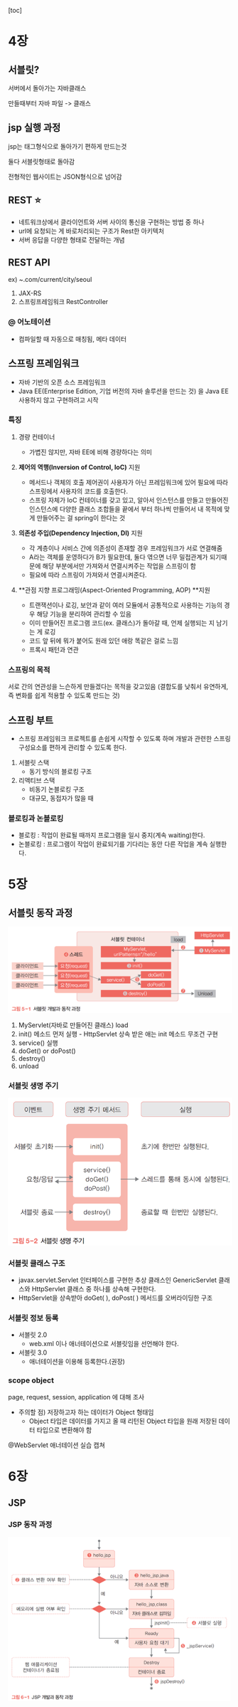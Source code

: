 [toc]

# 4장

## 서블릿?

서버에서 돌아가는 자바클래스

만들때부터 자바 파일 -> 클래스



## jsp 실행 과정 





jsp는 태그형식으로 돌아가기 편하게 만드는것 

둘다 서블릿형태로 돌아감



전형적인 웹사이트는 JSON형식으로 넘어감

## REST ⭐

- 네트워크상에서 클라이언트와 서버 사이의 통신을 구현하는 방법 중 하나
- url에 요청되는 게 바로처리되는 구조가 Rest한 아키텍처
- 서버 응답을 다양한 형태로 전달하는 개념



## REST API

ex) ~.com/current/city/seoul

1. JAX-RS
2. 스프링프레임워크 RestController



### @ 어노테이션

- 컴파일할 때 자동으로 매칭됨, 메타 데이터



## 스프링 프레임워크

- 자바 기반의 오픈 소스 프레임워크
- Java EE(Enterprise Edition, 기업 버전의 자바 솔루션을 만드는 것) 을 Java EE 사용하지 않고 구현하려고 시작



### 특징

1. 경량 컨테이너 

   - 가볍진 않지만, 자바 EE에 비해 경량하다는 의미

2. **제어의 역행(Inversion of Control, IoC)** 지원

   - 메서드나 객체의 호출 제어권이 사용자가 아닌 프레임워크에 있어 필요에 따라 스프링에서 사용자의 코드를 호출한다.
   - 스프링 자체가 IoC 컨테이너를 갖고 있고, 알아서 인스턴스를 만들고 만들어진 인스턴스에 다양한 클래스 조합들을 끝에서 부터 하나씩 만들어서 내 목적에 맞게 만들어주는 걸 spring이 한다는 것

3. **의존성 주입(Dependency Injection, DI)** 지원

   - 각 계층이나 서비스 간에 의존성이 존재할 경우 프레임워크가 서로 연결해줌
   - A라는 객체를 운영하다가 B가 필요한데, 둘다 엮으면 너무 밀접관계가 되기때문에 해당 부분에서만 가져와서 연결시켜주는 작업을 스프링이 함
   - 필요에 따라 스프링이 가져와서 연결시켜준다.

4. **관점 지향 프로그래밍(Aspect-Oriented Programming, AOP) **지원

   - 트랜잭션이나 로깅, 보안과 같이 여러 모듈에서 공통적으로 사용하는 기능의 경우 해당 기능을 분리하여 관리할 수 있음
   - 이미 만들어진 프로그램 코드(ex. 클래스)가 돌아갈 때, 언제 실행되는 지 남기는 게 로깅
   - 코드 앞 뒤에 뭐가 붙어도 원래 있던 애랑 똑같은 걸로 느낌
   - 프록시 패턴과 연관

   

### 스프링의 목적

서로 간의 연관성을 느슨하게 만들겠다는 목적을 갖고있음 (결합도를 낮춰서 유연하게, 즉 변화를 쉽게 적용할 수 있도록 만드는 것)



## 스프링 부트

- 스프링 프레임워크 프로젝트를 손쉽게 시작할 수 있도록 하며 개발과 관련한 스프링 구성요소를 편하게 관리할 수 있도록 한다.

1. 서블릿 스택
   - 동기 방식의 블로킹 구조
2. 리액티브 스택 
   - 비동기 논블로킹 구조
   - 대규모, 동접자가 많을 때



### 블로킹과 논블로킹

- 블로킹 : 작업이 완료될 때까지 프로그램을 일시 중지(계속 waiting)한다.
- 논블로킹 : 프로그램이 작업이 완료되기를 기다리는 동안 다른 작업을 계속 실행한다.





# 5장

## 서블릿 동작 과정

![image-20230313150840491](./assets/image-20230313150840491.png)

1. MyServlet(자바로 만들어진 클래스) load
2. init() 메소드 먼저 실행 - HttpServlet 상속 받은 애는 init 메소드 무조건 구현
3. service() 실행 
4. doGet() or doPost()
5. destroy()
6. unload



### 서블릿 생명 주기

<img src="./assets/image-20230313152658289.png" alt="image-20230313152658289" style="zoom:70%;" />



### 서블릿 클래스 구조

- javax.servlet.Servlet 인터페이스를 구현한 추상 클래스인 GenericServlet 클래스와 HttpServlet 클래스 중 하나를 상속해 구현한다.
- HttpServlet을 상속받아 doGet( ), doPost( ) 메서드를 오버라이딩한 구조



### 서블릿 정보 등록

- 서블릿 2.0
  - web.xml 이나 애너테이션으로 서블릿임을 선언해야 한다.
- 서블릿 3.0
  - 애너테이션을 이용해 등록한다.(권장)



### scope object

page, request, session, application 에 대해 조사

- 주의할 점) 저장하고자 하는 데이터가 Object 형태임
  - Object 타입은 데이터를 가지고 올 때 리턴된 Object 타입을 원래 저장된 데이터 타입으로 변환해야 함



@WebServlet 애너테이션 실습 캡쳐





# 6장

## JSP

### JSP 동작 과정

<img src="./assets/image-20230313154615840.png" alt="image-20230313154615840" style="zoom:50%;" />